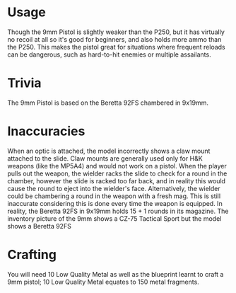 # Usage

Though the 9mm Pistol is slightly weaker than the P250, but it has virtually no recoil at all so it's good for beginners, and also holds more ammo than the P250. This makes the pistol great for situations where frequent reloads can be dangerous, such as hard-to-hit enemies or multiple assailants.
# Trivia

The 9mm Pistol is based on the Beretta 92FS chambered in 9x19mm.
# Inaccuracies

When an optic is attached, the model incorrectly shows a claw mount attached to the slide. Claw mounts are generally used only for H&K weapons (like the MP5A4) and would not work on a pistol.
When the player pulls out the weapon, the wielder racks the slide to check for a round in the chamber, however the slide is racked too far back, and in reality this would cause the round to eject into the wielder's face. Alternatively, the wielder could be chambering a round in the weapon with a fresh mag. This is still inaccurate considering this is done every time the weapon is equipped.
In reality, the Beretta 92FS in 9x19mm holds 15 + 1 rounds in its magazine.
The inventory picture of the 9mm shows a CZ-75 Tactical Sport but the model shows a Beretta 92FS
# Crafting

You will need 10 Low Quality Metal as well as the blueprint learnt to craft a 9mm pistol; 10 Low Quality Metal equates to 150 metal fragments.
